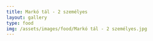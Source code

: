 ```yaml
---
title: Markó tál - 2 személyes
layout: gallery
type: food
img: /assets/images/food/Markó tál - 2 személyes.jpg
---
```

